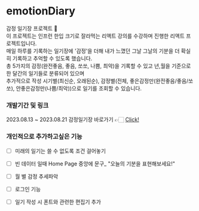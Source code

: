 
# emotionDiary

감정 일기장 프로젝트 🎉<br/>
이 프로젝트는 인프런 한입 크기로 잘라먹는 리액트 강의를 수강하며 진행한 리액트 프로젝트입니다.<br/>
매일 하루를 기록하는 일기장에 '감정'을 더해 내가 느꼈던 그날 그날의 기분을 더 확실히 기록하고 추억할 수 있도록 했습니다.<br/>
총 5가지의 감정(완전좋음, 좋음, 쏘쏘, 나쁨, 최악)을 기록할 수 있고 년,월을 기준으로 한 달간의 일기들로 분류되어 있으며<br/>
추가적으로 작성 시기별(최신순, 오래된순), 감정별(전체, 좋은감정만(완전좋음/좋음/쏘쏘), 안좋은감정만(나쁨/최악))으로 일기를 조회할 수 있습니다.


### 개발기간 및 링크
2023.08.13 ~ 2023.08.21
감정일기장 바로가기 👉🏻 [Click!]

### 개인적으로 추가하고싶은 기능
- [ ] 미래의 일기는 쓸 수 없도록 조건 걸어놓기
- [ ] 빈 데이터 일때 Home Page 중앙에 문구_ "오늘의 기분을 표현해보세요!"
- [ ] 월 별 감정 추세파악
- [ ] 로그인 기능
- [ ] 일기 작성 시 폰트와 관련한 편집기 추가



[Click!]: https://sihyonn98-react-project.web.app/  
